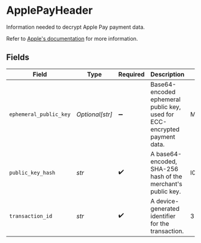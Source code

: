 # ApplePayHeader

Information needed to decrypt Apple Pay payment data.

Refer to [Apple's documentation](https://developer.apple.com/documentation/passkit/payment-token-format-reference#Header-keys-and-values) 
for more information.


## Fields

| Field                                                                     | Type                                                                      | Required                                                                  | Description                                                               | Example                                                                   |
| ------------------------------------------------------------------------- | ------------------------------------------------------------------------- | ------------------------------------------------------------------------- | ------------------------------------------------------------------------- | ------------------------------------------------------------------------- |
| `ephemeral_public_key`                                                    | *Optional[str]*                                                           | :heavy_minus_sign:                                                        | Base64-encoded ephemeral public key, used for ECC-encrypted payment data. | MFkwEK...Md==                                                             |
| `public_key_hash`                                                         | *str*                                                                     | :heavy_check_mark:                                                        | A base64-encoded, SHA-256 hash of the merchant's public key.              | l0CnXdMv...D1I=                                                           |
| `transaction_id`                                                          | *str*                                                                     | :heavy_check_mark:                                                        | A device-generated identifier for the transaction.                        | 32b...4f3                                                                 |